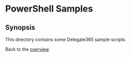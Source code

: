 # PowerShell Samples

## Synopsis

This directory contains some Delegate365 sample scripts.

Back to the [overview](https://github.com/delegate365/PowerShell).
